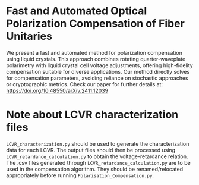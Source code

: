 # Fast and Automated Optical Polarization Compensation of Fiber Unitaries
We present a fast and automated method for polarization compensation using liquid crystals. This approach combines rotating quarter-waveplate polarimetry with liquid crystal cell voltage adjustments, offering high-fidelity compensation suitable for diverse applications. Our method directly solves for compensation parameters, avoiding reliance on stochastic approaches or cryptographic metrics. Check our paper for further details at: https://doi.org/10.48550/arXiv.2411.12039

# Note about LCVR characterization files
`LCVR_characterization.py` should be used to generate the characterization data for each LCVR. The output files should then be processed using `LCVR_retardance_calculation.py` to obtain the voltage-retardance relation. The .csv files generated through `LCVR_retardance_calculation.py` are to be used in the compensation algorithm. They should be renamed/relocated appropriately before running `Polarisation_Compensation.py`.
